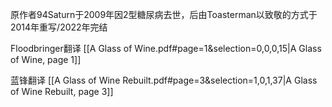 原作者94Saturn于2009年因2型糖尿病去世，后由Toasterman以致敬的方式于2014年重写/2022年完结

Floodbringer翻译
[[A Glass of Wine.pdf#page=1&selection=0,0,0,15|A Glass of Wine, page 1]]

蓝锋翻译
[[A Glass of Wine Rebuilt.pdf#page=3&selection=1,0,1,37|A Glass of Wine Rebuilt, page 3]]